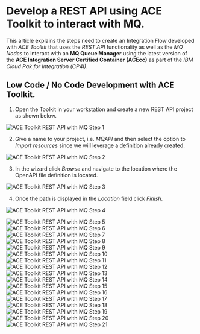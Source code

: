 # Develop a REST API using ACE Toolkit to interact with MQ.

This article explains the steps need to create an Integration Flow developed with *ACE Toolkit* that uses the *REST API* functionality as well as the *MQ Nodes* to interact with an **MQ Queue Manager** using the latest version of the **ACE Integration Server Certified Container (ACEcc)** as part of the *IBM Cloud Pak for Integration (CP4I)*.

## Low Code / No Code Development with ACE Toolkit.

1. Open the Toolkit in your workstation and create a new REST API project as shown below.

![ACE Toolkit REST API with MQ Step 1](images/2022-06-28_12-23-53.png)

2. Give a name to your project, i.e. *MQAPI* and then select the option to *Import resources* since we will leverage a definition already created.

![ACE Toolkit REST API with MQ Step 2](images/2022-06-28_12-25-32.png)

3. In the wizard click *Browse* and navigate to the location where the OpenAPI file definition is located.

![ACE Toolkit REST API with MQ Step 3](images/2022-06-28_12-26-19.png)

4. Once the path is displayed in the *Location* field click *Finish*.

![ACE Toolkit REST API with MQ Step 4](images/2022-06-28_12-28-17.png)


![ACE Toolkit REST API with MQ Step 5](images/2022-06-28_12-31-05.png)
![ACE Toolkit REST API with MQ Step 6](images/2022-06-28_12-32-33.png)
![ACE Toolkit REST API with MQ Step 7](images/2022-06-28_12-37-45.png)
![ACE Toolkit REST API with MQ Step 8](images/2022-06-28_12-40-26.png)
![ACE Toolkit REST API with MQ Step 9](images/2022-06-28_13-01-52.png)
![ACE Toolkit REST API with MQ Step 10](images/2022-06-28_13-04-48.png)
![ACE Toolkit REST API with MQ Step 11](images/2022-06-28_13-07-42.png)
![ACE Toolkit REST API with MQ Step 12](images/2022-06-28_13-08-43.png)
![ACE Toolkit REST API with MQ Step 13](images/2022-06-28_13-09-14.png)
![ACE Toolkit REST API with MQ Step 14](images/2022-06-28_13-11-15.png)
![ACE Toolkit REST API with MQ Step 15](images/2022-06-28_14-45-30.png)
![ACE Toolkit REST API with MQ Step 16](images/2022-06-28_14-46-24.png)
![ACE Toolkit REST API with MQ Step 17](images/2022-06-28_14-47-50.png)
![ACE Toolkit REST API with MQ Step 18](images/2022-06-28_14-48-57.png)
![ACE Toolkit REST API with MQ Step 19](images/2022-06-28_14-50-45.png)
![ACE Toolkit REST API with MQ Step 20](images/2022-06-28_14-52-42.png)
![ACE Toolkit REST API with MQ Step 21](images/2022-06-28_14-54-12.png)
